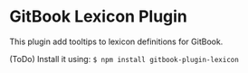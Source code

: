 GitBook Lexicon Plugin
======================

This plugin add tooltips to lexicon definitions for GitBook.

(ToDo) Install it using: ```$ npm install gitbook-plugin-lexicon```
